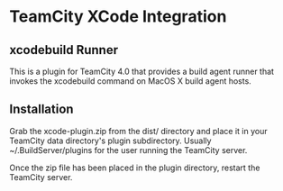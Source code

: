 TeamCity XCode Integration
==========================

xcodebuild Runner
-----------------
This is a plugin for TeamCity 4.0 that provides a build agent runner that
invokes the xcodebuild command on MacOS X build agent hosts.

Installation
------------
Grab the xcode-plugin.zip from the dist/ directory and place it in your
TeamCity data directory's plugin subdirectory.  Usually ~/.BuildServer/plugins 
for the user running the TeamCity server.

Once the zip file has been placed in the plugin directory, restart the TeamCity
server.